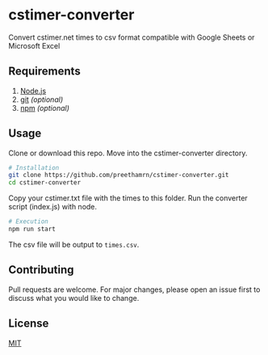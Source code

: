 # cstimer-converter

Convert cstimer.net times to csv format compatible with Google Sheets or Microsoft Excel

## Requirements

1. [Node.js](https://nodejs.org/en/)
2. [git](https://git-scm.com/) *(optional)*
3. [npm](npmjs.com) *(optional)*

## Usage

Clone or download this repo. Move into the cstimer-converter directory.
```bash
# Installation
git clone https://github.com/preethamrn/cstimer-converter.git
cd cstimer-converter
```

Copy your cstimer.txt file with the times to this folder. Run the converter script (index.js) with node.
```bash
# Execution
npm run start
```

The csv file will be output to `times.csv`.

## Contributing
Pull requests are welcome. For major changes, please open an issue first to discuss what you would like to change.

## License
[MIT](https://choosealicense.com/licenses/mit/)
